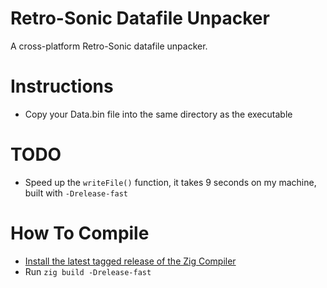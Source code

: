 # Retro-Sonic Datafile Unpacker
A cross-platform Retro-Sonic datafile unpacker.

# Instructions
- Copy your Data.bin file into the same directory as the executable

# TODO
- Speed up the `writeFile()` function, it takes 9 seconds on my machine, built with `-Drelease-fast`

# How To Compile
- [Install the latest tagged release of the Zig Compiler](https://ziglang.org/learn/getting-started/)
- Run `zig build -Drelease-fast`
